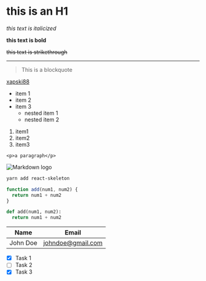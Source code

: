 # this is an H1

*this text is italicized*

__this text is bold__

~~this text is strikethrough~~

---
> This is a blockquote

<!-- hyperlink -->
[xapski88](https://www.github.com/xapski2671 "Github")

<!-- Ul -->
* item 1
* item 2
* item 3
  * nested item 1
  * nested item 2

<!-- Ol -->
1. item1
2. item2
3. item3

<!-- inline code block -->
`<p>a paragraph</p>`

<!-- images -->
![Markdown logo](https://markdown-here.com/img/icon256.png)

<!-- Github markdown -->
  <!-- syntax specific code blocks -->
  ```bash
  yarn add react-skeleton
  ```

  ```javascript
  function add(num1, num2) {
    return num1 + num2
  }
  ```

  ```python
  def add(num1, num2):
    return num1 + num2
  ```

  <!-- tables -->
  | Name      | Email   |
  | -------   | ------- |
  | John Doe  | <johndoe@gmail.com> |

  <!-- task-lists -->
* [x] Task 1
* [ ] Task 2
* [x] Task 3
